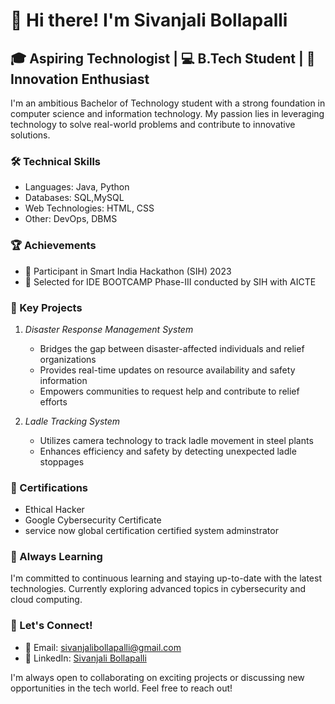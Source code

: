 # 👋 Hi there! I'm Sivanjali Bollapalli

## 🎓 Aspiring Technologist | 💻 B.Tech Student | 🚀 Innovation Enthusiast

I'm an ambitious Bachelor of Technology student with a strong foundation in computer science and information technology. My passion lies in leveraging technology to solve real-world problems and contribute to innovative solutions.

### 🛠️ Technical Skills
- Languages: Java, Python
- Databases: SQL,MySQL
- Web Technologies: HTML, CSS
- Other: DevOps, DBMS

### 🏆 Achievements
- 🥇 Participant in Smart India Hackathon (SIH) 2023
- 🚀 Selected for IDE BOOTCAMP Phase-III conducted by SIH with AICTE

### 🌟 Key Projects
1. *Disaster Response Management System*
   - Bridges the gap between disaster-affected individuals and relief organizations
   - Provides real-time updates on resource availability and safety information
   - Empowers communities to request help and contribute to relief efforts

2. *Ladle Tracking System*
   - Utilizes camera technology to track ladle movement in steel plants
   - Enhances efficiency and safety by detecting unexpected ladle stoppages

### 📜 Certifications
- Ethical Hacker
- Google Cybersecurity Certificate
- service now global certification certified system adminstrator

### 🌱 Always Learning
I'm committed to continuous learning and staying up-to-date with the latest technologies. Currently exploring advanced topics in cybersecurity and cloud computing.

### 🤝 Let's Connect!
- 📧 Email: sivanjalibollapalli@gmail.com
- 💼 LinkedIn: [Sivanjali Bollapalli](https://www.linkedin.com/in/sivanjali-bollapalli)

I'm always open to collaborating on exciting projects or discussing new opportunities in the tech world. Feel free to reach out!
